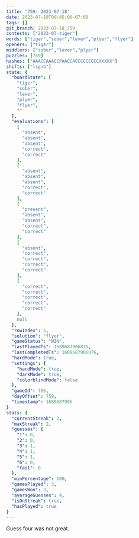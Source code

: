 ```yaml
---
title: "759: 2023-07-18"
date: 2023-07-18T06:45:06-07:00
tags: []
git_branch: 2023-07-18_759
contests: ["2023-07-tiger"]
words: ["tiger","sober","lever","plyer","flyer"]
openers: ["tiger"]
middlers: ["sober","lever","plyer"]
puzzles: [759]
hashes: ["AAACCAAACCPAACCACCCCCCCCCXXXXX"]
shifts: ["lsgnb"]
state: {
  "boardState": [
    "tiger",
    "sober",
    "lever",
    "plyer",
    "flyer",
    ""
  ],
  "evaluations": [
    [
      "absent",
      "absent",
      "absent",
      "correct",
      "correct"
    ],
    [
      "absent",
      "absent",
      "absent",
      "correct",
      "correct"
    ],
    [
      "present",
      "absent",
      "absent",
      "correct",
      "correct"
    ],
    [
      "absent",
      "correct",
      "correct",
      "correct",
      "correct"
    ],
    [
      "correct",
      "correct",
      "correct",
      "correct",
      "correct"
    ],
    null
  ],
  "rowIndex": 5,
  "solution": "flyer",
  "gameStatus": "WIN",
  "lastPlayedTs": 1689687906876,
  "lastCompletedTs": 1689687906876,
  "hardMode": true,
  "settings": {
    "hardMode": true,
    "darkMode": true,
    "colorblindMode": false
  },
  "gameId": 765,
  "dayOffset": 759,
  "timestamp": 1689687906
}
stats: {
  "currentStreak": 2,
  "maxStreak": 2,
  "guesses": {
    "1": 0,
    "2": 0,
    "3": 1,
    "4": 1,
    "5": 1,
    "6": 0,
    "fail": 0
  },
  "winPercentage": 100,
  "gamesPlayed": 3,
  "gamesWon": 3,
  "averageGuesses": 4,
  "isOnStreak": true,
  "hasPlayed": true
}
---
```

<!-- more -->
Guess four was not great. 
